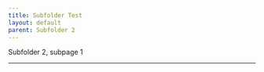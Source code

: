 ```yaml
---
title: Subfolder Test
layout: default
parent: Subfolder 2
---
```


Subfolder 2, subpage 1

----